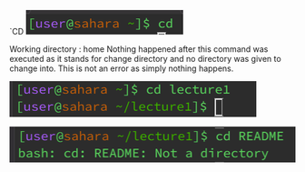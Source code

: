 `CD 
![Image](cd1.png)

Working directory : home
Nothing happened after this command was executed as it stands for change directory and no directory was given to change into. 
This is not an error as simply nothing happens. 

![Image](cd2.png)


![Image](cd3.png)




